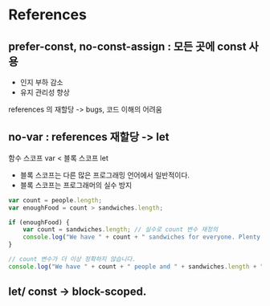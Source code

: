 # References

## prefer-const, no-const-assign : 모든 곳에 const 사용
- 인지 부하 감소
- 유지 관리성 향상

references 의 재할당 -> bugs, 코드 이해의 어려움

## no-var : references 재할당 -> let
함수 스코프 var < 블록 스코프 let

- 블록 스코프는 다른 많은 프로그래밍 언어에서 일반적이다.
- 블록 스코프는 프로그래머의 실수 방지

```javascript
var count = people.length;
var enoughFood = count > sandwiches.length;

if (enoughFood) {
    var count = sandwiches.length; // 실수로 count 변수 재정의
    console.log("We have " + count + " sandwiches for everyone. Plenty for all!");
}

// count 변수가 더 이상 정확하지 않습니다.
console.log("We have " + count + " people and " + sandwiches.length + " sandwiches!");
```

## let/ const -> block-scoped.
